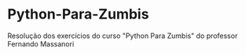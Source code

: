 # Python-Para-Zumbis

Resolução dos exercícios do curso "Python Para Zumbis" do professor Fernando Massanori
